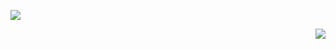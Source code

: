 ![](https://komarev.com/ghpvc/?username=VanessaSwerts&color=006bed)

<img src="https://github-readme-stats.vercel.app/api?username=GiovanniNespoli&show_icons=true&title_color=783c00&text_color=fff&icon_color=6068F7&bg_color=2E3175&cache_seconds=2300" align="right">
